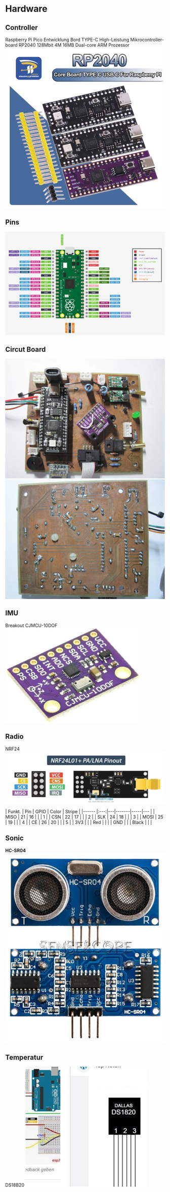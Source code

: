 # Hardware
## Controller
Raspberry Pi Pico Entwicklung Bord TYPE-C High-Leistung Mikrocontroller-board RP2040 128Mbit 4M 16MB Dual-core ARM Prozessor
![RP2040](../images/RP2040.jpg)
## Pins
![RP2040DevBoardPins](../images/picoPins.jpg)  
## Circut Board
![Top](../images/board_top.JPG)
![Bottom](../images/board_bottom.JPG)
## IMU
Breakout CJMCU-10DOF
![IMU](../images/IMU.JPG)

## Radio
NRF24
![NRF24](../images/NRF24.JPG)

| Funkt. | Pin | GPIO  | Color | Stripe |
|------  |:---:|---|-------|-----|--- |
| MISO   | 21  | 16  |       |     |  1 |
| CSN    | 22  | 17  |       |     |  2 |
| SLK    | 24  | 18  |       |     |  3 |
| MOSI   | 25  | 19  |       |     |  4 |
| CE     | 26  | 20  |       |     |  5 |
| 3V3    |     |     |  Red  |     |    |
| GND    |     |     | Black |     |    |

## Sonic
**HC-SR04**
![Sonic](../images/HCSR04.JPG)
## Temperatur
DS18B20
![Dallas](../images/Dallas.JPG)